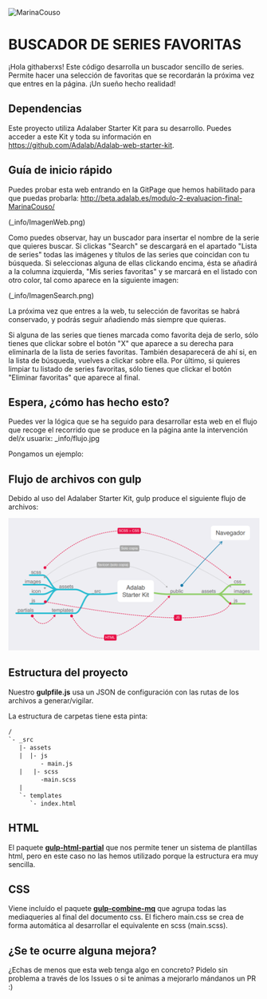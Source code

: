 ![MarinaCouso](https://github.com/MarinaCouso)

# BUSCADOR DE SERIES FAVORITAS

¡Hola githaberxs! Este código desarrolla un buscador sencillo de series. Permite hacer una selección de favoritas que se recordarán la próxima vez que entres en la página. ¡Un sueño hecho realidad!

## Dependencias
Este proyecto utiliza Adalaber Starter Kit para su desarrollo. Puedes acceder a este Kit y toda su información en https://github.com/Adalab/Adalab-web-starter-kit.

## Guía de inicio rápido
Puedes probar esta web entrando en la GitPage que hemos habilitado para que puedas probarla: http://beta.adalab.es/modulo-2-evaluacion-final-MarinaCouso/

(_info/ImagenWeb.png)

Como puedes observar, hay un buscador para insertar el nombre de la serie que quieres buscar. Si clickas "Search" se descargará en el apartado "Lista de series" todas las imágenes y títulos de las series que coincidan con tu búsqueda.
Si seleccionas alguna de ellas clickando encima, ésta se añadirá a la columna izquierda, "Mis series favoritas" y se marcará en el listado con otro color, tal como aparece en la siguiente imagen:   

(_info/ImagenSearch.png)

La próxima vez que entres a la web, tu selección de favoritas se habrá conservado, y podrás seguir añadiendo más siempre que quieras. 

Si alguna de las series que tienes marcada como favorita deja de serlo, sólo tienes que clickar sobre el botón "X" que aparece a su derecha para eliminarla de la lista de series favoritas. También desaparecerá de ahí si, en la lista de búsqueda, vuelves a clickar sobre ella. 
Por último, si quieres limpiar tu listado de series favoritas, sólo tienes que clickar el botón "Eliminar favoritas" que aparece al final.

## Espera, ¿cómo has hecho esto?

Puedes ver la lógica que se ha seguido para desarrollar esta web en el flujo que recoge el recorrido que se produce en la página ante la intervención del/x usuarix: _info/flujo.jpg

Pongamos un ejemplo:


## Flujo de archivos con gulp

Debido al uso del Adalaber Starter Kit, gulp produce el siguiente flujo de archivos:

![Gulp flow](./gulp-flow.png)

## Estructura del proyecto

Nuestro **gulpfile.js** usa un JSON de configuración con las rutas de los archivos a generar/vigilar.

La estructura de carpetas tiene esta pinta:

```
/
`- _src
   |- assets
   |  |- js
         - main.js
   |   |- scss
         -main.scss
   |
   `- templates
      `- index.html

```

## HTML

El paquete [**gulp-html-partial**](https://www.npmjs.com/package/gulp-html-partial) que nos permite tener un sistema de plantillas html, pero en este caso no las hemos utilizado porque la estructura era muy sencilla.

## CSS

Viene incluído el paquete [**gulp-combine-mq**](https://www.npmjs.com/package/gulp-combine-mq) que agrupa todas las mediaqueries al final del documento css. El fichero main.css se crea de forma automática al desarrollar el equivalente en scss (main.scss).

## ¿Se te ocurre alguna mejora?

¿Echas de menos que esta web tenga algo en concreto? Pidelo sin problema a través de los Issues o si te animas a mejorarlo mándanos un PR :)
